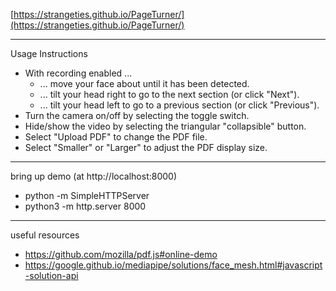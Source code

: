 [https://strangeties.github.io/PageTurner/](https://strangeties.github.io/PageTurner/)

---

Usage Instructions

- With recording enabled ...
  - ... move your face about until it has been detected.
  - ... tilt your head right to go to the next section (or click "Next").
  - ... tilt your head left to go to a previous section (or click "Previous").
- Turn the camera on/off by selecting the toggle switch.
- Hide/show the video by selecting the triangular "collapsible" button.
- Select "Upload PDF" to change the PDF file.
- Select "Smaller" or "Larger" to adjust the PDF display size.

---

bring up demo (at http://localhost:8000)
- python -m SimpleHTTPServer
- python3 -m http.server 8000

---

useful resources
- https://github.com/mozilla/pdf.js#online-demo
- https://google.github.io/mediapipe/solutions/face_mesh.html#javascript-solution-api
